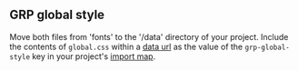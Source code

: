 ## GRP global style

Move both files from 'fonts' to the '/data' directory of your project. Include the contents of `global.css` within a [data url](https://developer.mozilla.org/en-US/docs/Web/HTTP/Basics_of_HTTP/Data_URLs) as the value of the `grp-global-style` key in your project's [import map](https://developer.mozilla.org/en-US/docs/Web/HTML/Element/script/type/importmap).
